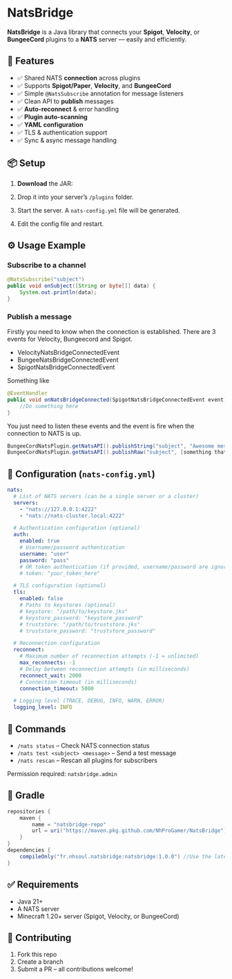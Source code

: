 # NatsBridge

**NatsBridge** is a Java library that connects your **Spigot**, **Velocity**, or **BungeeCord** plugins to a **NATS** server — easily and efficiently.

## 🚀 Features

* ✅ Shared NATS **connection** across plugins
* ✅ Supports **Spigot/Paper**, **Velocity**, and **BungeeCord**
* ✅ Simple `@NatsSubscribe` annotation for message listeners
* ✅ Clean API to **publish** messages
* ✅ **Auto-reconnect** & error handling
* ✅ **Plugin auto-scanning**
* ✅ **YAML configuration**
* ✅ TLS & authentication support
* ✅ Sync & async message handling

## 📦 Setup

1. **Download** the JAR:

2. Drop it into your server’s `/plugins` folder.

3. Start the server. A `nats-config.yml` file will be generated.

4. Edit the config file and restart.

## ⚙️ Usage Example

### Subscribe to a channel

```java
@NatsSubscribe("subject")
public void onSubject([String or byte[]] data) {
    System.out.println(data);
}
```

### Publish a message

Firstly you need to know when the connection is established.
There are 3 events for Velocity, Bungeecord and Spigot.
- VelocityNatsBridgeConnectedEvent
- BungeeNatsBridgeConnectedEvent
- SpigotNatsBridgeConnectedEvent

Something like
```java
@EventHandler
public void onNatsBridgeConnected(SpigotNatsBridgeConnectedEvent event) {
    //Do something here
}
```

You just need to listen these events and the event is fire when the connection to NATS is up.

```java
BungeeCordNatsPlugin.getNatsAPI().publishString("subject", "Awesome message");
BungeeCordNatsPlugin.getNatsAPI().publishRaw("subject", [something that is byte[]]);
```


## 📂 Configuration (`nats-config.yml`)

```yaml
nats:
  # List of NATS servers (can be a single server or a cluster)
  servers:
    - "nats://127.0.0.1:4222"
    - "nats://nats-cluster.local:4222"

  # Authentication configuration (optional)
  auth:
    enabled: true
    # Username/password authentication
    username: "user"
    password: "pass"
    # OR token authentication (if provided, username/password are ignored)
    # token: "your_token_here"

  # TLS configuration (optional)
  tls:
    enabled: false
    # Paths to keystores (optional)
    # keystore: "/path/to/keystore.jks"
    # keystore_password: "keystore_password"
    # truststore: "/path/to/truststore.jks"
    # truststore_password: "truststore_password"

  # Reconnection configuration
  reconnect:
    # Maximum number of reconnection attempts (-1 = unlimited)
    max_reconnects: -1
    # Delay between reconnection attempts (in milliseconds)
    reconnect_wait: 2000
    # Connection timeout (in milliseconds)
    connection_timeout: 5000

  # Logging level (TRACE, DEBUG, INFO, WARN, ERROR)
  logging_level: INFO

```

## 🔧 Commands

* `/nats status` – Check NATS connection status
* `/nats test <subject> <message>` – Send a test message
* `/nats rescan` – Rescan all plugins for subscribers

Permission required: `natsbridge.admin`

## 🧩 Gradle

```gradle
repositories {
    maven {
        name = "natsbridge-repo"
        url = uri("https://maven.pkg.github.com/NhProGamer/NatsBridge")
    }
}
dependencies {
    compileOnly("fr.nhsoul.natsbridge:natsbridge:1.0.0") //Use the latest version
}
```

## ✅ Requirements

* Java 21+
* A NATS server
* Minecraft 1.20+ server (Spigot, Velocity, or BungeeCord)

## 🤝 Contributing

1. Fork this repo
2. Create a branch
3. Submit a PR – all contributions welcome!
